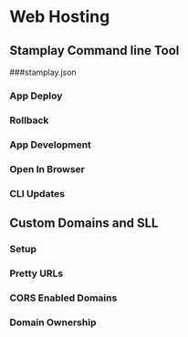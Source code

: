 # Web Hosting
## Stamplay Command line Tool
###stamplay.json
### App Deploy
### Rollback
### App Development
### Open In Browser
### CLI Updates
## Custom Domains and SLL
### Setup
### Pretty URLs
### CORS Enabled Domains
### Domain Ownership
